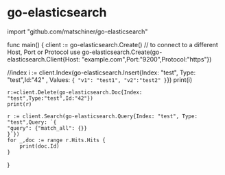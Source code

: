 # go-elasticsearch




import "github.com/matschiner/go-elasticsearch"

func main() {
	client := go-elasticsearch.Create()
  // to connect to a different Host, Port or Protocol use go-elasticsearch.Create(go-elasticsearch.Client{Host: "example.com",Port:"9200",Protocol:"https"})
  
  //index
	i := client.Index(go-elasticsearch.Insert{Index: "test", Type: "test",Id:"42" , Values: `{
		"v1": "test1",
		"v2":"test2"
	}`})
	print(i)
	
	
	r:=client.Delete(go-elasticsearch.Doc{Index: "test",Type:"test",Id:"42"})
	print(r)
	
	r := client.Search(go-elasticsearch.Query{Index: "test", Type: "test",Query: `{
  	"query": {"match_all": {}}
	}`})
	for _,doc := range r.Hits.Hits {
		print(doc.Id)
	}
}
